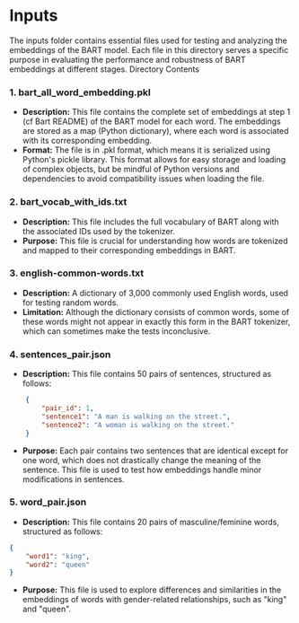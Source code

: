 # Inputs

The inputs folder contains essential files used for testing and analyzing the embeddings of the BART model. Each file in this directory serves a specific purpose in evaluating the performance and robustness of BART embeddings at different stages.
Directory Contents
### 1. bart_all_word_embedding.pkl

+ **Description:** This file contains the complete set of embeddings at step 1 (cf Bart README) of the BART model for each word. The embeddings are stored as a map (Python dictionary), where each word is associated with its corresponding embedding.
+ **Format:** The file is in .pkl format, which means it is serialized using Python's pickle library. This format allows for easy storage and loading of complex objects, but be mindful of Python versions and dependencies to avoid compatibility issues when loading the file.

### 2. bart_vocab_with_ids.txt

+ **Description:** This file includes the full vocabulary of BART along with the associated IDs used by the tokenizer.
+ **Purpose:** This file is crucial for understanding how words are tokenized and mapped to their corresponding embeddings in BART.

### 3. english-common-words.txt

+ **Description:** A dictionary of 3,000 commonly used English words, used for testing random words.
+ **Limitation:** Although the dictionary consists of common words, some of these words might not appear in exactly this form in the BART tokenizer, which can sometimes make the tests inconclusive.

### 4. sentences_pair.json

+ **Description:** This file contains 50 pairs of sentences, structured as follows:
```json
    {
        "pair_id": 1,
        "sentence1": "A man is walking on the street.",
        "sentence2": "A woman is walking on the street."
    }
```

+ **Purpose:** Each pair contains two sentences that are identical except for one word, which does not drastically change the meaning of the sentence. This file is used to test how embeddings handle minor modifications in sentences.

### 5. word_pair.json

+ **Description:** This file contains 20 pairs of masculine/feminine words, structured as follows:
```json
{
    "word1": "king",
    "word2": "queen"
}
```
+ **Purpose:** This file is used to explore differences and similarities in the embeddings of words with gender-related relationships, such as "king" and "queen".
